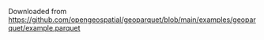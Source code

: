Downloaded from https://github.com/opengeospatial/geoparquet/blob/main/examples/geoparquet/example.parquet
